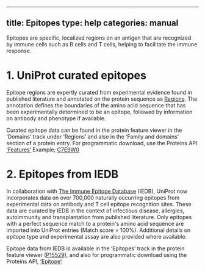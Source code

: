 
---
title: Epitopes
type: help
categories: manual
---

Epitopes are specific, localized regions on an antigen that are recognized by immune cells such as B cells and T cells, helping to facilitate the immune response. 

# 1. UniProt curated epitopes

Epitope regions are expertly curated from experimental evidence found in published literature and annotated on the protein sequence as [Regions](https://www.uniprot.org/help/region). The annotation defines the boundaries of the amino acid sequence that has been experimentally determined to be an epitope, followed by information on antibody and phenotype if available.

Curated epitope data can be found in the protein feature viewer in the ‘Domains’ track under ‘Regions’ and also in the ‘Family and domains’ section of a protein entry. For programmatic download, use the Proteins API [‘Features’](https://www.ebi.ac.uk/proteins/api/doc/#!/features/search)
Example; [C7E9W0](https://www.uniprot.org/uniprotkb/C7E9W0/entry#family_and_domains)

# 2. Epitopes from IEDB

In collaboration with [The Immune Epitope Database](https://www.iedb.org/) (IEDB), UniProt now incorporates data on over 700,000 naturally occurring epitopes from experimental data on antibody and T cell epitope recognition sites. These data are curated by IEDB in the context of infectious disease, allergies, autoimmunity and transplantation from published literature. Only epitopes with a perfect sequence match to a protein's amino acid sequence are imported into UniProt entries (Match score = 100%). Additional details on epitope type and experimental assay are also provided where available.

Epitope data from IEDB is available in the ‘Epitopes’ track in the protein feature viewer ([P15529](https://www.uniprot.org/uniprotkb/P15529/feature-viewer)), and also for programmatic download using the Proteins API, [‘Epitope’](https://www.ebi.ac.uk/proteins/api/doc/index.html#!/epitope/search).
